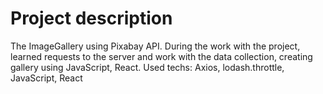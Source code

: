 # Project description
The ImageGallery using Pixabay API. During the work with the project,
learned requests to the server and work with the data collection, creating
gallery using JavaScript, React.
Used techs: Axios, lodash.throttle, JavaScript, React
